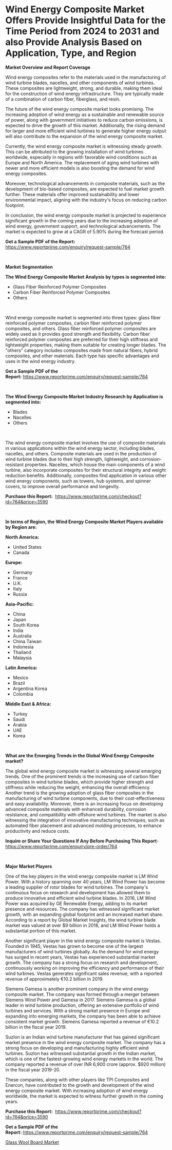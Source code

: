 <p><h1>Wind Energy Composite Market Offers Provide Insightful Data for the Time Period from 2024 to 2031 and also Provide Analysis Based on Application, Type, and Region</h1></p><p><strong>Market Overview and Report Coverage</strong></p>
<p><p>Wind energy composites refer to the materials used in the manufacturing of wind turbine blades, nacelles, and other components of wind turbines. These composites are lightweight, strong, and durable, making them ideal for the construction of wind energy infrastructure. They are typically made of a combination of carbon fiber, fiberglass, and resin.</p><p>The future of the wind energy composite market looks promising. The increasing adoption of wind energy as a sustainable and renewable source of power, along with government initiatives to reduce carbon emissions, is expected to drive the growth of this market. Additionally, the rising demand for larger and more efficient wind turbines to generate higher energy output will also contribute to the expansion of the wind energy composite market.</p><p>Currently, the wind energy composite market is witnessing steady growth. This can be attributed to the growing installation of wind turbines worldwide, especially in regions with favorable wind conditions such as Europe and North America. The replacement of aging wind turbines with newer and more efficient models is also boosting the demand for wind energy composites.</p><p>Moreover, technological advancements in composite materials, such as the development of bio-based composites, are expected to fuel market growth further. These materials offer improved sustainability and lower environmental impact, aligning with the industry's focus on reducing carbon footprint.</p><p>In conclusion, the wind energy composite market is projected to experience significant growth in the coming years due to the increasing adoption of wind energy, government support, and technological advancements. The market is expected to grow at a CAGR of 5.90% during the forecast period.</p></p>
<p><strong>Get a Sample PDF of the Report:</strong> <a href="https://www.reportprime.com/enquiry/request-sample/764">https://www.reportprime.com/enquiry/request-sample/764</a></p>
<p>&nbsp;</p>
<p><strong>Market Segmentation</strong></p>
<p><strong>The Wind Energy Composite Market Analysis by types is segmented into:</strong></p>
<p><ul><li>Glass Fiber Reinforced Polymer Composites</li><li>Carbon Fiber Reinforced Polymer Composites</li><li>Others</li></ul></p>
<p>&nbsp;</p>
<p><p>Wind energy composite market is segmented into three types: glass fiber reinforced polymer composites, carbon fiber reinforced polymer composites, and others. Glass fiber reinforced polymer composites are widely used as it provides good strength and flexibility. Carbon fiber reinforced polymer composites are preferred for their high stiffness and lightweight properties, making them suitable for creating longer blades. The "others" category includes composites made from natural fibers, hybrid composites, and other materials. Each type has specific advantages and uses in the wind energy industry.</p></p>
<p><strong>Get a Sample PDF of the Report:</strong>&nbsp;<a href="https://www.reportprime.com/enquiry/request-sample/764">https://www.reportprime.com/enquiry/request-sample/764</a></p>
<p>&nbsp;</p>
<p><strong>The Wind Energy Composite Market Industry Research by Application is segmented into:</strong></p>
<p><ul><li>Blades</li><li>Nacelles</li><li>Others</li></ul></p>
<p>&nbsp;</p>
<p><p>The wind energy composite market involves the use of composite materials in various applications within the wind energy sector, including blades, nacelles, and others. Composite materials are used in the production of wind turbine blades due to their high strength, lightweight, and corrosion-resistant properties. Nacelles, which house the main components of a wind turbine, also incorporate composites for their structural integrity and weight reduction benefits. Additionally, composites find application in various other wind energy components, such as towers, hub systems, and spinner covers, to improve overall performance and longevity.</p></p>
<p><strong>Purchase this Report:</strong>&nbsp; <a href="https://www.reportprime.com/checkout?id=764&price=3590">https://www.reportprime.com/checkout?id=764&price=3590</a></p>
<p>&nbsp;</p>
<p><strong>In terms of Region, the Wind Energy Composite Market Players available by Region are:</strong></p>
<p>
    <p> <strong> North America: </strong>
        <ul>
            <li>United States</li>
            <li>Canada</li>
        </ul>
        </p> 
    <p> <strong> Europe: </strong>
        <ul>
            <li>Germany</li>
            <li>France</li>
            <li>U.K.</li>
            <li>Italy</li>
            <li>Russia</li>
        </ul>
        </p> 
    <p> <strong> Asia-Pacific: </strong>
        <ul>
            <li>China</li>
            <li>Japan</li>
            <li>South Korea</li>
            <li>India</li>
            <li>Australia</li>
            <li>China Taiwan</li>
            <li>Indonesia</li>
            <li>Thailand</li>
            <li>Malaysia</li>
        </ul>
        </p> 
    <p> <strong> Latin America: </strong>
        <ul>
            <li>Mexico</li>
            <li>Brazil</li>
            <li>Argentina Korea</li>
            <li>Colombia</li>
        </ul>
        </p> 
    <p> <strong> Middle East & Africa: </strong>
        <ul>
            <li>Turkey</li>
            <li>Saudi</li>
            <li>Arabia</li>
            <li>UAE</li>
            <li>Korea</li>
        </ul>
    </p>
    </p>
<p>&nbsp;</p>
<p><strong>What are the Emerging Trends in the Global Wind Energy Composite market?</strong></p>
<p><p>The global wind energy composite market is witnessing several emerging trends. One of the prominent trends is the increasing use of carbon fiber composites in wind turbine blades, which provide higher strength and stiffness while reducing the weight, enhancing the overall efficiency. Another trend is the growing adoption of glass fiber composites in the manufacturing of wind turbine components, due to their cost-effectiveness and easy availability. Moreover, there is an increasing focus on developing advanced composite materials with enhanced durability, corrosion resistance, and compatibility with offshore wind turbines. The market is also witnessing the integration of innovative manufacturing techniques, such as automated fiber placement and advanced molding processes, to enhance productivity and reduce costs.</p></p>
<p><strong>Inquire or Share Your Questions If Any Before Purchasing This Report</strong>- <a href="https://www.reportprime.com/enquiry/pre-order/764">https://www.reportprime.com/enquiry/pre-order/764</a></p>
<p>&nbsp;</p>
<p><strong>Major Market Players</strong></p>
<p><p>One of the key players in the wind energy composite market is LM Wind Power. With a history spanning over 40 years, LM Wind Power has become a leading supplier of rotor blades for wind turbines. The company's continuous focus on research and development has allowed them to produce innovative and efficient wind turbine blades. In 2016, LM Wind Power was acquired by GE Renewable Energy, adding to its market presence and resources. The company has witnessed significant market growth, with an expanding global footprint and an increased market share. According to a report by Global Market Insights, the wind turbine blade market was valued at over $9 billion in 2018, and LM Wind Power holds a substantial portion of this market.</p><p>Another significant player in the wind energy composite market is Vestas. Founded in 1945, Vestas has grown to become one of the largest manufacturers of wind turbines globally. As the demand for wind energy has surged in recent years, Vestas has experienced substantial market growth. The company has a strong focus on research and development, continuously working on improving the efficiency and performance of their wind turbines. Vestas generates significant sales revenue, with a reported revenue of approximately €10.2 billion in 2019.</p><p>Siemens Gamesa is another prominent company in the wind energy composite market. The company was formed through a merger between Siemens Wind Power and Gamesa in 2017. Siemens Gamesa is a global leader in wind turbine production, offering an extensive portfolio of wind turbines and services. With a strong market presence in Europe and expanding into emerging markets, the company has been able to achieve consistent market growth. Siemens Gamesa reported a revenue of €10.2 billion in the fiscal year 2019.</p><p>Suzlon is an Indian wind turbine manufacturer that has gained significant market presence in the wind energy composite market. The company has a strong focus on developing and manufacturing highly efficient wind turbines. Suzlon has witnessed substantial growth in the Indian market, which is one of the fastest-growing wind energy markets in the world. The company reported a revenue of over INR 6,900 crore (approx. $920 million) in the fiscal year 2019-20.</p><p>These companies, along with other players like TPI Composites and Enercon, have contributed to the growth and development of the wind energy composite market. With increasing adoption of wind energy worldwide, the market is expected to witness further growth in the coming years.</p></p>
<p><strong>Purchase this Report:</strong>&nbsp;&nbsp;<a href="https://www.reportprime.com/checkout?id=764&price=3590">https://www.reportprime.com/checkout?id=764&price=3590</a></p>
<p></p>
<p><strong>Get a Sample PDF of the Report:</strong>&nbsp;<a href="https://www.reportprime.com/enquiry/request-sample/764">https://www.reportprime.com/enquiry/request-sample/764</a></p>
<p><p><a href="https://github.com/RoccoManning/Market-Research-Report-List-2/blob/main/glass-wool-board-market.md">Glass Wool Board Market</a></p></p>